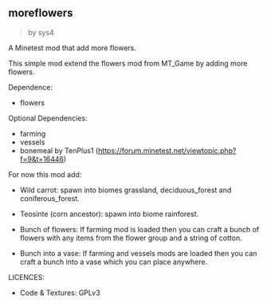 ## moreflowers
>by sys4

A Minetest mod that add more flowers.

This simple mod extend the flowers mod from MT_Game by adding more flowers.

Dependence:
- flowers

Optional Dependencies:
- farming
- vessels
- bonemeal by TenPlus1 (https://forum.minetest.net/viewtopic.php?f=9&t=16446)

For now this mod add:
- Wild carrot: spawn into biomes grassland, deciduous_forest and coniferous_forest.
- Teosinte (corn ancestor): spawn into biome rainforest.
  
- Bunch of flowers:
  If farming mod is loaded then you can craft a bunch of flowers with any items from the flower group and a string of cotton.
  
- Bunch into a vase:
  If farming and vessels mods are loaded then you can craft a bunch into a vase which you can place anywhere.

LICENCES:
- Code & Textures: GPLv3
